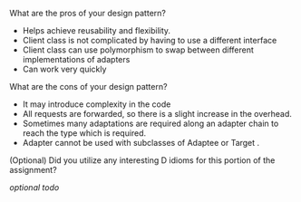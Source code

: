 What are the pros of your design pattern?

+ Helps achieve reusability and flexibility.
+ Client class is not complicated by having to use a different interface
+ Client class can use polymorphism to swap between different implementations of adapters
+ Can work very quickly 

What are the cons of your design pattern?

- It may introduce complexity in the code
- All requests are forwarded, so there is a slight increase in the overhead.
- Sometimes many adaptations are required along an adapter chain to reach the type which is required.
- Adapter cannot be used with subclasses of Adaptee or Target .

(Optional) Did you utilize any interesting D idioms for this portion of the assignment?

*optional todo*
